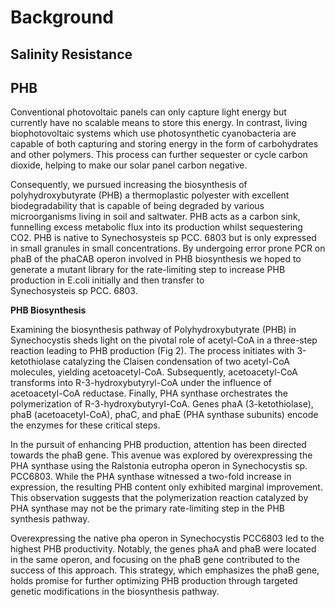 # Background

## Salinity Resistance



## PHB

Conventional photovoltaic panels can only capture light energy but currently have no scalable means to store this energy. In contrast, living biophotovoltaic systems which use photosynthetic cyanobacteria are capable of both capturing and storing energy in the form of carbohydrates and other polymers. This process can further sequester or cycle carbon dioxide, helping to make our solar panel carbon negative.

Consequently, we pursued increasing the biosynthesis of polyhydroxybutyrate (PHB) a thermoplastic polyester with excellent biodegradability that is capable of being degraded by various microorganisms living in soil and saltwater. PHB acts as a carbon sink, funnelling excess metabolic flux into its production whilst sequestering CO2. PHB is native to Synechosysteis sp PCC. 6803 but is only expressed in small granules in small concentrations. By undergoing error prone PCR on phaB of the phaCAB operon involved in PHB biosynthesis we hoped to generate a mutant library for the rate-limiting step to increase PHB production in E.coli initially and then transfer to  Synechosysteis sp PCC. 6803.

**PHB Biosynthesis**

Examining the biosynthesis pathway of Polyhydroxybutyrate (PHB) in Synechocystis sheds light on the pivotal role of acetyl-CoA in a three-step reaction leading to PHB production (Fig 2). The process initiates with 3-ketothiolase catalyzing the Claisen condensation of two acetyl-CoA molecules, yielding acetoacetyl-CoA. Subsequently, acetoacetyl-CoA transforms into R-3-hydroxybutyryl-CoA under the influence of acetoacetyl-CoA reductase. Finally, PHA synthase orchestrates the polymerization of R-3-hydroxybutyryl-CoA. Genes phaA (3-ketothiolase), phaB (acetoacetyl-CoA), phaC, and phaE (PHA synthase subunits) encode the enzymes for these critical steps.

In the pursuit of enhancing PHB production, attention has been directed towards the phaB gene. This avenue was explored by overexpressing the PHA synthase using the Ralstonia eutropha operon in Synechocystis sp. PCC6803. While the PHA synthase witnessed a two-fold increase in expression, the resulting PHB content only exhibited marginal improvement. This observation suggests that the polymerization reaction catalyzed by PHA synthase may not be the primary rate-limiting step in the PHB synthesis pathway.

Overexpressing the native pha operon in Synechocystis PCC6803 led to the highest PHB productivity. Notably, the genes phaA and phaB were located in the same operon, and focusing on the phaB gene contributed to the success of this approach. This strategy, which emphasizes the phaB gene, holds promise for further optimizing PHB production through targeted genetic modifications in the biosynthesis pathway.



